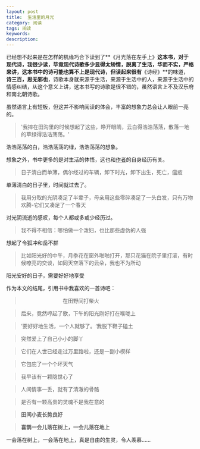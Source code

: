 ```yaml
---
layout: post
title:  生活里的月光
category: 阅读
tags: 阅读
keywords:  
description: 
---
```


已经想不起来是在怎样的机缘巧合下读到了**《月光落在左手上》**这本书，对于现代诗，我很少读，毕竟现代诗歌多少显得太矫情，脱离了生活，华而不实，严格来讲，这本书中的诗可能也算不上是现代诗，但读起来很有**《诗经》**的味道，**诗三百，思无邪也**，诗歌本身就来源于生活，来源于生活中的人，来源于生活中的情感纠结，从这个意义上讲，这本书写的诗歌是很不错的，虽然语言上不及汉乐府和南北朝诗歌。

虽然语言上有短板，但这并不影响阅读的体会，丰富的想象力总会让人眼前一亮的。

> '我摔在田沟里的时候想起了这些，睁开眼睛，云白得浩浩荡荡，散落一地的草绿得浩浩荡荡。'

浩浩荡荡的白，浩浩荡荡的绿，浩浩荡荡的想象。

想象之外，书中更多的是对生活的体悟，这也和[作者](http://baike.baidu.com/link?url=MdyPHSUd0Kdf3ixtnRajO0DjlOqQc7YhllIxi31k4-tQSVE_vcRaT4PqKLq4iQSs1EE4aMjV5yDoCb29fvQoFhZsteM-9MEBBRu7Hr73Oj6-VbAuBchBiyuTmcTBMEol)的自身经历有关。

>日子清白而单薄，偶尔经过的车辆，卸下时光，卸下出生，死亡，瘟疫

单薄清白的日子里，时间就过去了。

>我用分取的光阴凑足了半辈子，母亲用这些零碎凑足了一头白发，只有万物欢腾-它们又凑足了一个春天

对光阴流逝的感叹，每个人都或多或少经历过。

> 我不得不相信：哪怕做一个泼妇，也比那些虚伪的人强

想起了令狐冲和岳不群

> 比如阳光好的中午，月季花在窗外啪啪打开，那只花猫在院子里打滚，有时候嘹亮的交谈，如同天空落下的云朵，我也不为所动

阳光安好的日子，需要好好地享受

作为本文的结尾，引用书中我喜欢的一首诗吧：

>　　　　　　　　在田野间打柴火  

>后来，竟然哼起了歌，下午的阳光刚好打在喉咙上

>’要好好地生活，一个人就够了。‘我脱下鞋子磕土

>突然爱上了自己小小的脚丫

>它们在人世已经走过万里路啦，还是一副小模样

>它包庇了一个个坏天气

>我早该有一颗隐世心了

>人间情事一丢，就有了清澈的骨骼

>是否有一颗高贵的灵魂不是我在意的

>**田间小麦长势良好**

>**喜鹊一会儿落在树上，一会儿落在地上**

一会落在树上，一会落在地上，真是自由的生灵，令人羡慕……



